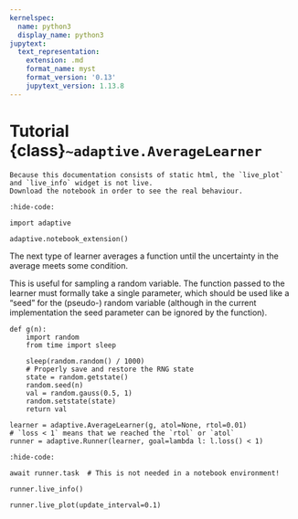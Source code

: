 ```yaml
---
kernelspec:
  name: python3
  display_name: python3
jupytext:
  text_representation:
    extension: .md
    format_name: myst
    format_version: '0.13'
    jupytext_version: 1.13.8
---
```

# Tutorial {class}`~adaptive.AverageLearner`

```{note}
Because this documentation consists of static html, the `live_plot` and `live_info` widget is not live.
Download the notebook in order to see the real behaviour.
```

[^download]: This notebook can be downloaded as **{nb-download}`tutorial.AverageLearner.ipynb`** and {download}`tutorial.AverageLearner.md`.

```{code-cell}
:hide-code:

import adaptive

adaptive.notebook_extension()
```

The next type of learner averages a function until the uncertainty in the average meets some condition.

This is useful for sampling a random variable.
The function passed to the learner must formally take a single parameter, which should be used like a “seed” for the (pseudo-) random variable (although in the current implementation the seed parameter can be ignored by the function).

```{code-cell}
def g(n):
    import random
    from time import sleep

    sleep(random.random() / 1000)
    # Properly save and restore the RNG state
    state = random.getstate()
    random.seed(n)
    val = random.gauss(0.5, 1)
    random.setstate(state)
    return val
```

```{code-cell}
learner = adaptive.AverageLearner(g, atol=None, rtol=0.01)
# `loss < 1` means that we reached the `rtol` or `atol`
runner = adaptive.Runner(learner, goal=lambda l: l.loss() < 1)
```

```{code-cell}
:hide-code:

await runner.task  # This is not needed in a notebook environment!
```

```{code-cell}
runner.live_info()
```

```{code-cell}
runner.live_plot(update_interval=0.1)
```
